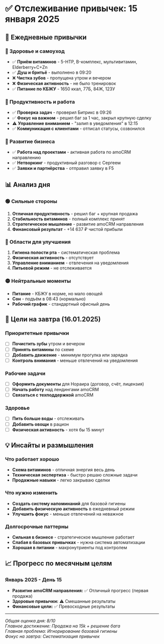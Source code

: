 # ✅ Отслеживание привычек: 15 января 2025

## 🎯 Ежедневные привычки

### 🏥 Здоровье и самоуход
- ✅ **Приём витаминов** - 5-HTP, B-комплекс, мультивитамин, Elderberry+C+Zn
- ✅ **Душ и бритьё** - выполнено в 09:20
- ❌ **Чистка зубов** - пропущена утром и вечером
- ❌ **Физическая активность** - не было тренировок
- ✅ **Питание по КБЖУ** - 1650 ккал, 77Б, 84Ж, 123У

### 💼 Продуктивность и работа
- ✅ **Проверка задач** - проверил Битрикс в 09:26
- ✅ **Фокус на важном** - решил баг за 1 час, закрыл крупную сделку
- ⚠️ **Управление вниманием** - "залип в уведомления" в 12:15
- ✅ **Коммуникация с клиентами** - отписал статусы, созвонился

### 🎯 Развитие бизнеса
- ✅ **Работа над проектами** - активная работа по amoCRM направлению
- ✅ **Нетворкинг** - продуктивный разговор с Сергеем
- ✅ **Заявки и партнёрства** - отправил заявку в F5

## 📊 Анализ дня

### 🟢 Сильные стороны
1. **Отличная продуктивность** - решил баг + крупная продажа
2. **Стабильность витаминов** - полный комплекс принят
3. **Стратегическое мышление** - развитие amoCRM направления
4. **Финансовый результат** - +14 637 ₽ чистой прибыли

### 🔴 Области для улучшения
1. **Гигиена полости рта** - систематическая проблема
2. **Физическая активность** - отсутствует
3. **Управление вниманием** - отвлечения на уведомления
4. **Питьевой режим** - не отслеживается

### 🟡 Нейтральные моменты
- **Питание** - КБЖУ в норме, но мало овощей
- **Сон** - подъём в 08:43 (нормально)
- **Рабочий график** - стандартный офисный день

## 🎯 Цели на завтра (16.01.2025)

### Приоритетные привычки
- [ ] **Почистить зубы** утром и вечером
- [ ] **Принять витамины** по схеме
- [ ] **Добавить движение** - минимум прогулка или зарядка
- [ ] **Контроль внимания** - меньше отвлечений на уведомления

### Рабочие задачи
- [ ] **Оформить документы** для Нораира (договор, счёт, лицензия)
- [ ] **Начать работу** над лендингами amoCRM
- [ ] **Связаться с техподдержкой** amoCRM

### Здоровье
- [ ] **Пить больше воды** - отслеживать
- [ ] **Добавить овощи** в рацион
- [ ] **Физическая активность** - хотя бы 15 минут

## 💡 Инсайты и размышления

### Что работает хорошо
- **Схема витаминов** - отличная энергия весь день
- **Техническая экспертиза** - быстро решаю сложные задачи
- **Продажные навыки** - легко закрываю сделки

### Что нужно изменить
- **Создать систему напоминаний** для базовой гигиены
- **Добавить физическую активность** в ежедневный режим
- **Улучшить фокус** - меньше отвлечений на неважное

### Долгосрочные паттерны
- **Сильная в бизнесе** - стратегическое мышление работает
- **Слабая в базовых привычках** - нужна система автоматизации
- **Хорошая в питании** - макронутриенты под контролем

## 📈 Прогресс по месячным целям

### Январь 2025 - День 15
- **Развитие amoCRM направления:** ✅ Отличный прогресс (первая продажа)
- **Здоровые привычки:** ⚠️ Смешанные результаты
- **Финансовые цели:** ✅ Превосходные результаты

---
*Общая оценка дня: 8/10*  
*Главное достижение: Продажа на 15k + решение бага*  
*Главная проблема: Игнорирование базовой гигиены*  
*Фокус на завтра: Систематизация привычек*
